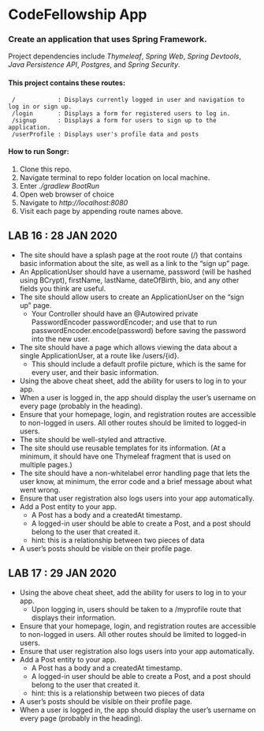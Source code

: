 # CodeFellowship App
<!-- Short summary or background information -->
### Create an application that uses **Spring Framework**.  

Project dependencies include *Thymeleaf*, *Spring Web*, *Spring Devtools*, *Java Persistence API*, *Postgres*, and *Spring Security*.  

#### This project contains these **routes**:  
     /            : Displays currently logged in user and navigation to log in or sign up.
     /login       : Displays a form for registered users to log in.
     /signup      : Displays a form for users to sign up to the application.  
     /userProfile : Displays user's profile data and posts
     
    
#### How to **run** Songr:
  1. Clone this repo.
  2. Navigate terminal to repo folder location on local machine.
  3. Enter *./gradlew BootRun*
  4. Open web browser of choice
  5. Navigate to *http://localhost:8080*
  6. Visit each page by appending route names above.

## LAB 16 : 28 JAN 2020  
- The site should have a splash page at the root route (/) that contains basic information about the site, as well as a link to the “sign up” page.  
- An ApplicationUser should have a username, password (will be hashed using BCrypt), firstName, lastName, dateOfBirth, bio, and any other fields you think are useful.  
- The site should allow users to create an ApplicationUser on the “sign up” page.
    - Your Controller should have an @Autowired private PasswordEncoder passwordEncoder; and use that to run passwordEncoder.encode(password) before saving the password into the new user.  
- The site should have a page which allows viewing the data about a single ApplicationUser, at a route like /users/{id}.  
    - This should include a default profile picture, which is the same for every user, and their basic information.  
- Using the above cheat sheet, add the ability for users to log in to your app.
- When a user is logged in, the app should display the user’s username on every page (probably in the heading).
- Ensure that your homepage, login, and registration routes are accessible to non-logged in users. All other routes should be limited to logged-in users.
- The site should be well-styled and attractive.
- The site should use reusable templates for its information. (At a minimum, it should have one Thymeleaf fragment that is used on multiple pages.)
- The site should have a non-whitelabel error handling page that lets the user know, at minimum, the error code and a brief message about what went wrong.
- Ensure that user registration also logs users into your app automatically.
- Add a Post entity to your app.
    - A Post has a body and a createdAt timestamp.
    - A logged-in user should be able to create a Post, and a post should belong to the user that created it.
    - hint: this is a relationship between two pieces of data
- A user’s posts should be visible on their profile page.

## LAB 17 : 29 JAN 2020  
- Using the above cheat sheet, add the ability for users to log in to your app.
     - Upon logging in, users should be taken to a /myprofile route that displays their information.
- Ensure that your homepage, login, and registration routes are accessible to non-logged in users. All other routes should be limited to logged-in users.
- Ensure that user registration also logs users into your app automatically.
- Add a Post entity to your app.
     - A Post has a body and a createdAt timestamp.
     - A logged-in user should be able to create a Post, and a post should belong to the user that created it.
     - hint: this is a relationship between two pieces of data
- A user’s posts should be visible on their profile page.
- When a user is logged in, the app should display the user’s username on every page (probably in the heading).
